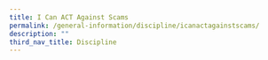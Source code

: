 ```yaml
---
title: I Can ACT Against Scams
permalink: /general-information/discipline/icanactagainstscams/
description: ""
third_nav_title: Discipline
---
```

